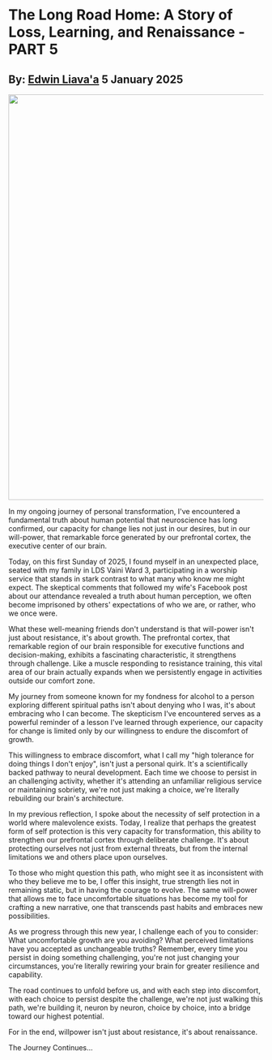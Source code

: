 # The Long Road Home: A Story of Loss, Learning, and Renaissance - PART 5
## By: [Edwin Liava'a](https://github.com/EdwinLiavaa) 5 January 2025

<p align="center">
 <img width="800" src="https://github.com/EdwinLiavaa/liavaa.space/blob/main/blog/20250105/pic.png">
</p>

In my ongoing journey of personal transformation, I've encountered a fundamental truth about human potential that neuroscience has long confirmed, our capacity for change lies not just in our desires, but in our will-power, that remarkable force generated by our prefrontal cortex, the executive center of our brain.

Today, on this first Sunday of 2025, I found myself in an unexpected place, seated with my family in LDS Vaini Ward 3, participating in a worship service that stands in stark contrast to what many who know me might expect. The skeptical comments that followed my wife's Facebook post about our attendance revealed a truth about human perception, we often become imprisoned by others' expectations of who we are, or rather, who we once were.

What these well-meaning friends don't understand is that will-power isn't just about resistance, it's about growth. The prefrontal cortex, that remarkable region of our brain responsible for executive functions and decision-making, exhibits a fascinating characteristic, it strengthens through challenge. Like a muscle responding to resistance training, this vital area of our brain actually expands when we persistently engage in activities outside our comfort zone.

My journey from someone known for my fondness for alcohol to a person exploring different spiritual paths isn't about denying who I was, it's about embracing who I can become. The skepticism I've encountered serves as a powerful reminder of a lesson I've learned through experience, our capacity for change is limited only by our willingness to endure the discomfort of growth.

This willingness to embrace discomfort, what I call my "high tolerance for doing things I don't enjoy", isn't just a personal quirk. It's a scientifically backed pathway to neural development. Each time we choose to persist in an challenging activity, whether it's attending an unfamiliar religious service or maintaining sobriety, we're not just making a choice, we're literally rebuilding our brain's architecture.

In my previous reflection, I spoke about the necessity of self protection in a world where malevolence exists. Today, I realize that perhaps the greatest form of self protection is this very capacity for transformation, this ability to strengthen our prefrontal cortex through deliberate challenge. It's about protecting ourselves not just from external threats, but from the internal limitations we and others place upon ourselves.

To those who might question this path, who might see it as inconsistent with who they believe me to be, I offer this insight, true strength lies not in remaining static, but in having the courage to evolve. The same will-power that allows me to face uncomfortable situations has become my tool for crafting a new narrative, one that transcends past habits and embraces new possibilities.

As we progress through this new year, I challenge each of you to consider: What uncomfortable growth are you avoiding? What perceived limitations have you accepted as unchangeable truths? Remember, every time you persist in doing something challenging, you're not just changing your circumstances, you're literally rewiring your brain for greater resilience and capability.

The road continues to unfold before us, and with each step into discomfort, with each choice to persist despite the challenge, we're not just walking this path, we're building it, neuron by neuron, choice by choice, into a bridge toward our highest potential.

For in the end, willpower isn't just about resistance, it's about renaissance.

The Journey Continues...

